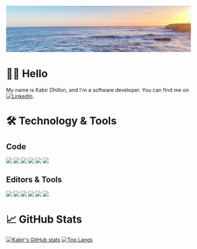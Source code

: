 <!---
- 👋 Hi, I’m @kabirdhillon7
- 👀 I’m interested in ...
- 🌱 I’m currently learning ...
- 💞️ I’m looking to collaborate on ...
- 📫 How to reach me ...

kabirdhillon7/kabirdhillon7 is a ✨ special ✨ repository because its `README.md` (this file) appears on your GitHub profile.
You can click the Preview link to take a look at your changes.
--->
![This is an image](https://github.com/kabirdhillon7/kabirdhillon7/blob/main/Ocean_Kabir%20Dhillon.jpeg)

# 👋🏼 Hello
My name is Kabir Dhillon, and I'm a software developer. You can find me on [![LinkedIn][1.2]][1].

<!-- Icons -->
[1.2]: https://raw.githubusercontent.com/MartinHeinz/MartinHeinz/master/linkedin-3-16.png (LinkedIn icon without padding)

<!-- Links to your social media accounts -->
[1]: https://www.linkedin.com/in/kabirdhillon/

# 🛠 Technology & Tools
## Code
![](https://img.shields.io/badge/-Swift-informational?style=flat&logo=swift&logoColor=white&color=147EFB)
![](https://img.shields.io/badge/-C++-informational?style=flat&logo=C++&logoColor=white&color=147EFB)
![](https://img.shields.io/badge/-Java-informational?style=flat&logo=java&logoColor=white&color=147EFB)
![](https://img.shields.io/badge/-Python-informational?style=flat&logo=python&logoColor=white&color=147EFB)
![](https://img.shields.io/badge/-Kotlin-informational?style=flat&logo=linux&logoColor=white&color=147EFB)
![](https://img.shields.io/badge/-Linux-informational?style=flat&logo=linux&logoColor=white&color=147EFB)

## Editors & Tools
![](https://img.shields.io/badge/-Xcode-informational?style=flat&logo=xcode&logoColor=white&color=147EFB)
![](https://img.shields.io/badge/-CLion-informational?style=flat&logo=clion&logoColor=white&color=147EFB)
![](https://img.shields.io/badge/-IntelliJ-informational?style=flat&logo=intellijidea&logoColor=white&color=147EFB)
![](https://img.shields.io/badge/-Android_Studio-informational?style=flat&logo=androidstudio&logoColor=white&color=147EFB)
![](https://img.shields.io/badge/-R_Studio-informational?style=flat&logo=rstudio&logoColor=white&color=147EFB)
![](https://img.shields.io/badge/-Figma-informational?style=flat&logo=figma&logoColor=white&color=147EFB)

# 📈 GitHub Stats
[![Kabir's GitHub stats](https://github-readme-stats.vercel.app/api?username=kabirdhillon7)](https://github.com/kabirdhillon7/github-readme-stats)
[![Top Langs](https://github-readme-stats.vercel.app/api/top-langs/?username=kabirdhillon7)](https://github.com/kabirdhillon7/github-readme-stats)
